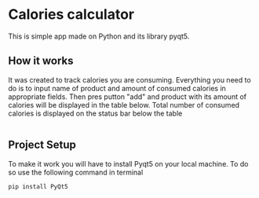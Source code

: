 # Calories calculator

This is simple app made on Python and its library pyqt5. 


## How it works

It was created to track calories you are consuming. Everything you need to do is to input name of product and amount of consumed calories in appropriate fields. Then pres putton "add" and product with its amount of calories will be displayed in the table below. Total number of consumed calories is displayed on the status bar below the table

<img res="/Calories_Calculator/Screenshot.png"/>

## Project Setup

To make it work you will have to install Pyqt5 on your local machine. To do so use the following command in terminal

```
pip install PyQt5
```

